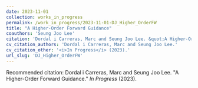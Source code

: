 ```yaml
---
date: 2023-11-01
collection: works_in_progress
permalink: /work_in_progress/2023-11-01-DJ_Higher_OrderFW
title: "A Higher-Order Forward Guidance"
coauthors: 'Seung Joo Lee'
citation: 'Dordal i Carreras, Marc and Seung Joo Lee. &quot;A Higher-Order Forward Guidance.&quot;  <i>In Progress</i> (2023).'
cv_citation_authors: 'Dordal i Carreras, Marc and Seung Joo Lee.'
cv_citation_other: '<i>In Progress</i> (2023).'
url_slug: 'DJ_Higher_OrderFW'
---
```

Recommended citation: Dordal i Carreras, Marc and Seung Joo Lee. "A Higher-Order Forward Guidance."  <i>In Progress</i> (2023).